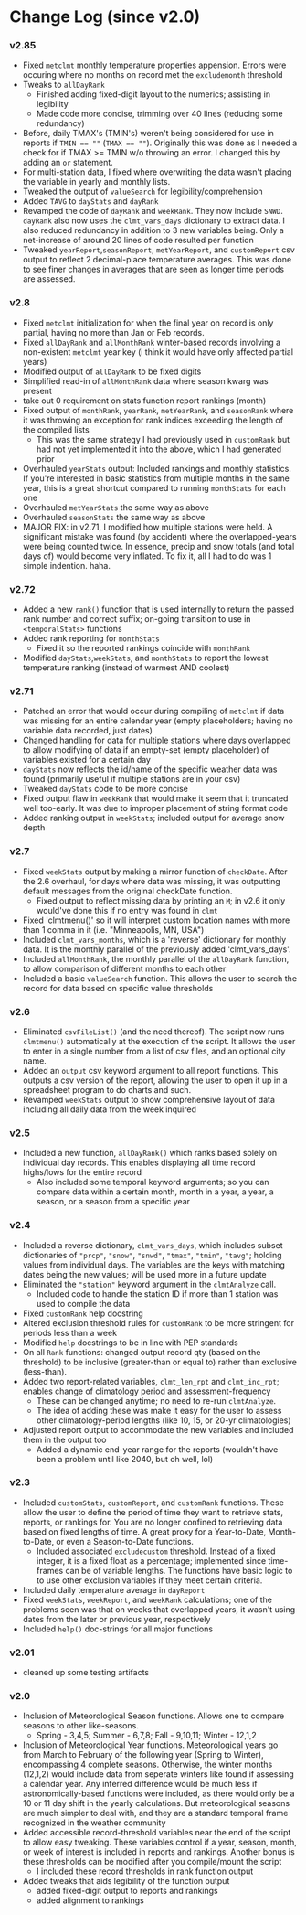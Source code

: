 # Change Log (since v2.0)

### v2.85
* Fixed `metclmt` monthly temperature properties appension. Errors were occuring where no months on record met the `excludemonth` threshold
* Tweaks to `allDayRank`
  * Finished adding fixed-digit layout to the numerics; assisting in legibility
  * Made code more concise, trimming over 40 lines (reducing some redundancy)
* Before, daily TMAX's (TMIN's) weren't being considered for use in reports if `TMIN == ""` (`TMAX == ""`). Originally this was done as I needed a check for if TMAX >= TMIN w/o throwing an error. I changed this by adding an `or` statement.
* For multi-station data, I fixed where overwriting the data wasn't placing the variable in yearly and monthly lists.
* Tweaked the output of `valueSearch` for legibility/comprehension
* Added `TAVG` to `dayStats` and `dayRank`
* Revamped the code of `dayRank` and `weekRank`. They now include `SNWD`. `dayRank` also now uses the `clmt_vars_days` dictionary to extract data. I also reduced redundancy in addition to 3 new variables being. Only a net-increase of around 20 lines of code resulted per function
* Tweaked `yearReport`,`seasonReport`, `metYearReport`, and `customReport` csv output to reflect 2 decimal-place temperature averages. This was done to see finer changes in averages that are seen as longer time periods are assessed.

### v2.8
* Fixed `metclmt` initialization for when the final year on record is only partial, having no more than Jan or Feb records.
* Fixed `allDayRank` and `allMonthRank` winter-based records involving a non-existent `metclmt` year key (i think it would have only affected partial years)
* Modified output of `allDayRank` to be fixed digits
* Simplified read-in of `allMonthRank` data where season kwarg was present
* take out 0 requirement on stats function report rankings (month)
* Fixed output of `monthRank`, `yearRank`, `metYearRank`, and `seasonRank` where it was throwing an exception for rank indices exceeding the length of the compiled lists
  * This was the same strategy I had previously used in `customRank` but had not yet implemented it into the above, which I had generated prior
* Overhauled `yearStats` output: Included rankings and monthly statistics. If you're interested in basic statistics from multiple months in the same year, this is a great shortcut compared to running `monthStats` for each one
* Overhauled `metYearStats` the same way as above
* Overhauled `seasonStats` the same way as above
* MAJOR FIX: in v2.71, I modified how multiple stations were held. A significant mistake was found (by accident) where the overlapped-years were being counted twice. In essence, precip and snow totals (and total days of) would become very inflated. To fix it, all I had to do was 1 simple indention. haha.

### v2.72
* Added a new `rank()` function that is used internally to return the passed rank number and correct suffix; on-going transition to use in `<temporalStats>` functions
* Added rank reporting for `monthStats`
  * Fixed it so the reported rankings coincide with `monthRank`
* Modified `dayStats`,`weekStats`, and `monthStats` to report the lowest temperature ranking (instead of warmest AND coolest)

### v2.71
* Patched an error that would occur during compiling of `metclmt` if data was missing for an entire calendar year (empty placeholders; having no variable data recorded, just dates)
* Changed handling for data for multiple stations where days overlapped to allow modifying of data if an empty-set (empty placeholder) of variables existed for a certain day
* `dayStats` now reflects the id/name of the specific weather data was found (primarily useful if multiple stations are in your csv)
* Tweaked `dayStats` code to be more concise
* Fixed output flaw in `weekRank` that would make it seem that it truncated well too-early. It was due to improper placement of string format code
* Added ranking output in `weekStats`; included output for average snow depth

### v2.7
* Fixed `weekStats` output by making a mirror function of `checkDate`. After the 2.6 overhaul, for days where data was missing, it was outputting default messages from the original checkDate function.
  * Fixed output to reflect missing data by printing an `M`; in v2.6 it only would've done this if no entry was found in `clmt`
* Fixed 'clmtmenu()' so it will interpret custom location names with more than 1 comma in it (i.e. "Minneapolis, MN, USA")
* Included `clmt_vars_months`, which is a 'reverse' dictionary for monthly data. It is the monthly parallel of the previously added 'clmt_vars_days'.
* Included `allMonthRank`, the monthly parallel of the `allDayRank` function, to allow comparison of different months to each other
* Included a basic `valueSearch` function. This allows the user to search the record for data based on specific value thresholds

### v2.6
* Eliminated `csvFileList()` (and the need thereof). The script now runs `clmtmenu()` automatically at the execution of the script. It allows the user to enter in a single number from a list of csv files, and an optional city name.
* Added an `output` csv keyword argument to all report functions. This outputs a csv version of the report, allowing the user to open it up in a spreadsheet program to do charts and such.
* Revamped `weekStats` output to show comprehensive layout of data including all daily data from the week inquired

### v2.5
* Included a new function, `allDayRank()` which ranks based solely on individual day records. This enables displaying all time record highs/lows for the entire record
  * Also included some temporal keyword arguments; so you can compare data within a certain month, month in a year, a year, a season, or a season from a specific year

### v2.4
* Included a reverse dictionary, `clmt_vars_days`, which includes subset dictionaries of `"prcp"`, `"snow"`, `"snwd"`, `"tmax"`, `"tmin"`, `"tavg"`; holding values from individual days. The variables are the keys with matching dates being the new values; will be used more in a future update
* Eliminated the `"station"` keyword argument in the `clmtAnalyze` call.
  * Included code to handle the station ID if more than 1 station was used to compile the data
* Fixed `customRank` help docstring
* Altered exclusion threshold rules for `customRank` to be more stringent for periods less than a week 
* Modified `help` docstrings to be in line with PEP standards
* On all `Rank` functions: changed output record qty (based on the threshold) to be inclusive (greater-than or equal to) rather than exclusive (less-than).
* Added two report-related variables, `clmt_len_rpt` and `clmt_inc_rpt`; enables change of climatology period and assessment-frequency
  * These can be changed anytime; no need to re-run `clmtAnalyze`.
  * The idea of adding these was make it easy for the user to assess other climatology-period lengths (like 10, 15, or 20-yr climatologies)
* Adjusted report output to accommodate the new variables and included them in the output too
  * Added a dynamic end-year range for the reports (wouldn't have been a problem until like 2040, but oh well, lol)
  

### v2.3
* Included `customStats`, `customReport`, and `customRank` functions. These allow the user to define the period of time they want to retrieve stats, reports, or rankings for. You are no longer confined to retrieving data based on fixed lengths of time. A great proxy for a Year-to-Date, Month-to-Date, or even a Season-to-Date functions.
  * Included associated `excludecustom` threshold. Instead of a fixed integer, it is a fixed float as a percentage; implemented since time-frames can be of variable lengths. The functions have basic logic to to use other exclusion variables if they meet certain criteria.
* Included daily temperature average in `dayReport`
* Fixed `weekStats`, `weekReport`, and `weekRank` calculations; one of the problems seen was that on weeks that overlapped years, it wasn't using dates from the later or previous year, respectively
* Included `help()` doc-strings for all major functions

### v2.01
* cleaned up some testing artifacts

### v2.0
* Inclusion of Meteorological Season functions. Allows one to compare seasons to other like-seasons.
  * Spring - 3,4,5; Summer - 6,7,8; Fall - 9,10,11; Winter - 12,1,2
* Inclusion of Meteorological Year functions. Meteorological years go from March to February of the following year (Spring to Winter), encompassing 4 complete seasons. Otherwise, the winter months (12,1,2) would include data from seperate winters like found if assessing a calendar year. Any inferred difference would be much less if astronomically-based functions were included, as there would only be a 10 or 11 day shift in the yearly calculations. But meteorological seasons are much simpler to deal with, and they are a standard temporal frame recognized in the weather community
* Added accessible record-threshold variables near the end of the script to allow easy tweaking. These variables control if a year, season, month, or week of interest is included in reports and rankings. Another bonus is these thresholds can be modified after you compile/mount the script
  * I included these record thresholds in rank function output
* Added tweaks that aids legibility of the function output
  * added fixed-digit output to reports and rankings
  * added alignment to rankings